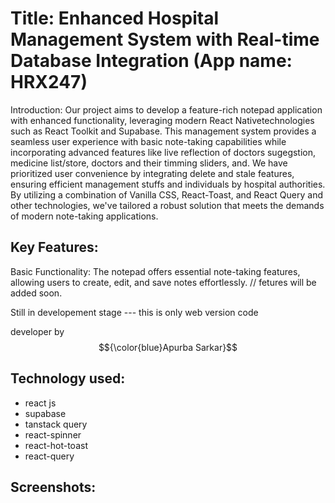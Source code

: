 # Title: Enhanced Hospital Management System with Real-time Database Integration (App name: HRX247)

Introduction:
Our project aims to develop a feature-rich notepad application with enhanced functionality, leveraging modern React Nativetechnologies such as React Toolkit and Supabase. This management system provides a seamless user experience with basic note-taking capabilities while incorporating advanced features like live reflection of doctors sugegstion, medicine list/store, doctors and their timming sliders, and. We have prioritized user convenience by integrating delete and stale features, ensuring efficient management stuffs and individuals by hospital authorities. By utilizing a combination of Vanilla CSS,  React-Toast, and React Query and other technologies, we've tailored a robust solution that meets the demands of modern note-taking applications.

## Key Features:

Basic Functionality: The notepad offers essential note-taking features, allowing users to create, edit, and save notes effortlessly.
// fetures will be added soon. 

Still in developement stage --- this is only web version code

developer by  $${\color{blue}Apurba Sarkar}$$ 

## Technology used:
- react js
- supabase
- tanstack query
- react-spinner
- react-hot-toast
- react-query






## Screenshots: 
